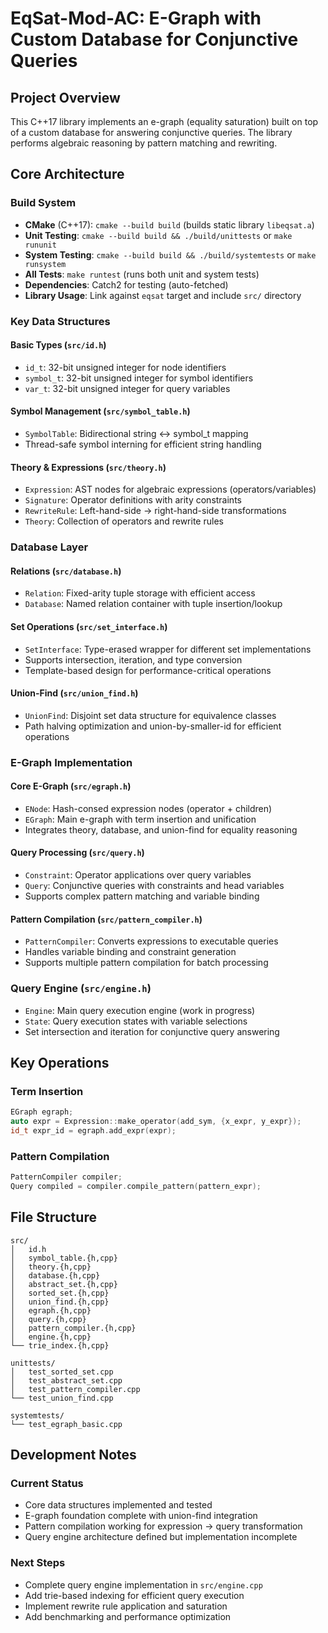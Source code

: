 # EqSat-Mod-AC: E-Graph with Custom Database for Conjunctive Queries

## Project Overview
This C++17 library implements an e-graph (equality saturation) built on top of a custom database for answering conjunctive queries.
The library performs algebraic reasoning by pattern matching and rewriting.

## Core Architecture

### Build System
- **CMake** (C++17): `cmake --build build` (builds static library `libeqsat.a`)
- **Unit Testing**: `cmake --build build && ./build/unittests` or `make rununit`
- **System Testing**: `cmake --build build && ./build/systemtests` or `make runsystem`
- **All Tests**: `make runtest` (runs both unit and system tests)
- **Dependencies**: Catch2 for testing (auto-fetched)
- **Library Usage**: Link against `eqsat` target and include `src/` directory

### Key Data Structures

#### Basic Types (`src/id.h`)
- `id_t`: 32-bit unsigned integer for node identifiers
- `symbol_t`: 32-bit unsigned integer for symbol identifiers
- `var_t`: 32-bit unsigned integer for query variables

#### Symbol Management (`src/symbol_table.h`)
- `SymbolTable`: Bidirectional string ↔ symbol_t mapping
- Thread-safe symbol interning for efficient string handling

#### Theory & Expressions (`src/theory.h`)
- `Expression`: AST nodes for algebraic expressions (operators/variables)
- `Signature`: Operator definitions with arity constraints
- `RewriteRule`: Left-hand-side → right-hand-side transformations
- `Theory`: Collection of operators and rewrite rules

### Database Layer

#### Relations (`src/database.h`)
- `Relation`: Fixed-arity tuple storage with efficient access
- `Database`: Named relation container with tuple insertion/lookup

#### Set Operations (`src/set_interface.h`)
- `SetInterface`: Type-erased wrapper for different set implementations
- Supports intersection, iteration, and type conversion
- Template-based design for performance-critical operations

#### Union-Find (`src/union_find.h`)
- `UnionFind`: Disjoint set data structure for equivalence classes
- Path halving optimization and union-by-smaller-id for efficient operations

### E-Graph Implementation

#### Core E-Graph (`src/egraph.h`)
- `ENode`: Hash-consed expression nodes (operator + children)
- `EGraph`: Main e-graph with term insertion and unification
- Integrates theory, database, and union-find for equality reasoning

#### Query Processing (`src/query.h`)
- `Constraint`: Operator applications over query variables
- `Query`: Conjunctive queries with constraints and head variables
- Supports complex pattern matching and variable binding

#### Pattern Compilation (`src/pattern_compiler.h`)
- `PatternCompiler`: Converts expressions to executable queries
- Handles variable binding and constraint generation
- Supports multiple pattern compilation for batch processing

### Query Engine (`src/engine.h`)
- `Engine`: Main query execution engine (work in progress)
- `State`: Query execution states with variable selections
- Set intersection and iteration for conjunctive query answering

## Key Operations

### Term Insertion
```cpp
EGraph egraph;
auto expr = Expression::make_operator(add_sym, {x_expr, y_expr});
id_t expr_id = egraph.add_expr(expr);
```

### Pattern Compilation
```cpp
PatternCompiler compiler;
Query compiled = compiler.compile_pattern(pattern_expr);
```

## File Structure
```
src/
│   id.h
│   symbol_table.{h,cpp}
│   theory.{h,cpp}
│   database.{h,cpp}
│   abstract_set.{h,cpp}
│   sorted_set.{h,cpp}
│   union_find.{h,cpp}
│   egraph.{h,cpp}
│   query.{h,cpp}
│   pattern_compiler.{h,cpp}
│   engine.{h,cpp}
└── trie_index.{h,cpp}

unittests/
│   test_sorted_set.cpp
│   test_abstract_set.cpp
│   test_pattern_compiler.cpp
└── test_union_find.cpp

systemtests/
└── test_egraph_basic.cpp
```

## Development Notes

### Current Status
- Core data structures implemented and tested
- E-graph foundation complete with union-find integration
- Pattern compilation working for expression → query transformation
- Query engine architecture defined but implementation incomplete

### Next Steps
- Complete query engine implementation in `src/engine.cpp`
- Add trie-based indexing for efficient query execution
- Implement rewrite rule application and saturation
- Add benchmarking and performance optimization
